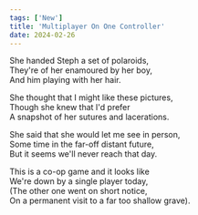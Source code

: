 ```yaml
---
tags: ['New']
title: 'Multiplayer On One Controller'
date: 2024-02-26
---
```


She handed Steph a set of polaroids,  
They're of her enamoured by her boy,  
And him playing with her hair.

She thought that I might like these pictures,  
Though she knew that I'd prefer  
A snapshot of her sutures and lacerations.

She said that she would let me see in person,  
Some time in the far-off distant future,  
But it seems we'll never reach that day.

This is a co-op game and it looks like  
We're down by a single player today,  
(The other one went on short notice,  
On a permanent visit to a far too shallow grave).
